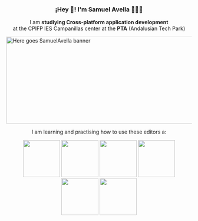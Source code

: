 <h3 align="center">¡Hey 👋! I'm Samuel Avella 👨🏻‍💻</h3>
<p align="center">I am <strong>studiying Cross-platform application development</strong> <br> at the CPIFP IES Campanillas center at the <strong>PTA</strong> (Andalusian Tech Park)</p>
<img src="https://i.postimg.cc/m2MYvNdP/informatica-1.jpg" alt="Here goes SamuelAvella banner" width="1080px" height="235px" />
<p align="center">I am learning and practising how to use these editors a: </p>
<div align="center">
  <img src="https://user-images.githubusercontent.com/74038190/212257454-16e3712e-945a-4ca2-b238-408ad0bf87e6.gif" width="100">
  <img src="https://user-images.githubusercontent.com/74038190/212257465-7ce8d493-cac5-494e-982a-5a9deb852c4b.gif" width="100">
  <img src="https://user-images.githubusercontent.com/74038190/212281756-450d3ffa-9335-4b98-a965-db8a18fee927.gif" width="100">
  <img src="https://user-images.githubusercontent.com/74038190/212281775-b468df30-4edc-4bf8-a4ee-f52e1aaddc86.gif" width="100">
  <img src="https://github.com/Anmol-Baranwal/Cool-GIFs-For-GitHub/assets/74038190/29fd6286-4e7b-4d6c-818f-c4765d5e39a9" width="100">
  <img src="https://github.com/Anmol-Baranwal/Cool-GIFs-For-GitHub/assets/74038190/67f477ed-6624-42da-99f0-1a7b1a16eecb" width="100">
</div>
